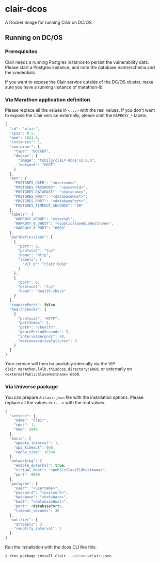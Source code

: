 # clair-dcos
A Docker image for running Clair on DC/OS.

## Running on DC/OS

### Prerequisites

Clair needs a running Postgres instance to persist the vulnerability data. Please start a Postgres instance, and note the database name/schema and the credentials.

If you want to expose the Clair service outside of the DC/OS cluster, make sure you have a running instance of marathon-lb.

### Via Marathon application definition

Please replace all the values in `<...>` with the real values. If you don't want to expose the Clair service externally, please omit the `HAPROXY_*` labels.

```javascript
{
  "id": "clair",
  "cpus": 0.5,
  "mem": 1024.0,
  "instances": 1,
  "container": {
    "type": "DOCKER",
    "docker": {
      "image": "tobilg/clair-dcos:v2.0.5",
      "network": "HOST"
    }
  },
  "env": {
    "POSTGRES_USER": "<username>",
    "POSTGRES_PASSWORD": "<password>",
    "POSTGRES_DATABASE": "<database>",
    "POSTGRES_HOST": "<databaseHost>",
    "POSTGRES_PORT": "<databasePort>",
    "POSTGRES_TIMEOUT_SECONDS": "30"
  },
  "labels": {
    "HAPROXY_GROUP": "external",
    "HAPROXY_0_VHOST": "<publicSlaveELBHostname>",
    "HAPROXY_0_PORT": "6060"
  },
  "portDefinitions": [
    {
      "port": 0,
      "protocol": "tcp",
      "name": "http",
      "labels": {
        "VIP_0": "clair:6060"
      }
    },
    {
      "port": 0,
      "protocol": "tcp",
      "name": "health-check"
    }
  ],
  "requirePorts": false,
  "healthChecks": [
    {
      "protocol": "HTTP",
      "portIndex": 1,
      "path": "/health",
      "gracePeriodSeconds": 5,
      "intervalSeconds": 20,
      "maxConsecutiveFailures": 3
    }
  ]
}
```

Your service will then be availably internally via the VIP `clair.marathon.l4lb.thisdcos.directory:6060`, or externally on `<externalPublicSlaveHostname>:6060`.

### Via Universe package

You can prepare a `clair.json` file with the installation options. Please replace all the values in `<...>` with the real values.

```javascript
{
  "service": {
    "name": "clair",
    "cpus": 1,
    "mem": 2048
  },
  "basic": {
    "update_interval": 1,
    "api_timeout": 900,
    "cache_size": 16384
  },
  "networking": {
    "enable_external": true,
    "virtual_host": "<publicSlaveELBHostname>",
    "port": 6060
  },
  "postgres": {
    "user": "<username>",
    "password": "<password>",
    "database": "<database>",
    "host": "<databaseHost>",
    "port": <databasePort>,
    "timeout_seconds": 30
  },
  "notifier": {
    "attempts": 3,
    "renotify_interval": 3
  }
}
```

Run the installation with the dcos CLI like this:

```bash
$ dcos package install clair --options=clair.json
```
